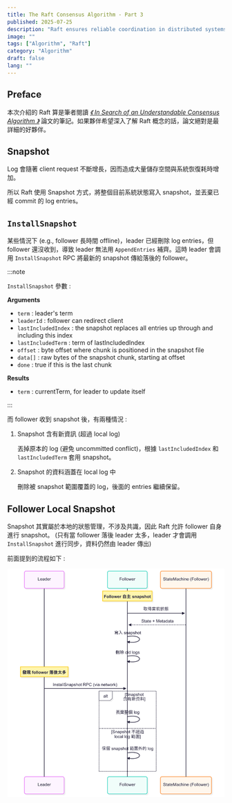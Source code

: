 ```yaml
---
title: The Raft Consensus Algorithm - Part 3
published: 2025-07-25
description: "Raft ensures reliable coordination in distributed systems through leader election, log replication, and fault tolerance."
image: ""
tags: ["Algorithm", "Raft"]
category: "Algorithm"
draft: false
lang: ""
---
```


## Preface

本次介紹的 Raft 算是筆者閱讀 [_《 In Search of an Understandable Consensus Algorithm 》_](https://raft.github.io/) 論文的筆記。如果夥伴希望深入了解 Raft 概念的話，論文絕對是最詳細的好夥伴。

## Snapshot

Log 會隨著 client request 不斷增長，因而造成大量儲存空間與系統恢復耗時增加。

所以 Raft 使用 Snapshot 方式，將整個目前系統狀態寫入 snapshot，並丟棄已經 commit 的 log entries。

## `InstallSnapshot`

某些情況下 (e.g., follower 長時間 offline)，leader 已經刪除 log entries，但 follower 還沒收到，導致 leader 無法用 `AppendEntries` 補齊。這時 leader 會調用 `InstallSnapshot` RPC 將最新的 snapshot 傳給落後的 follower。

:::note

`InstallSnapshot` 參數 :

**Arguments**

- `term` : leader's term
- `leaderId` : follower can redirect client
- `lastIncludedIndex` : the snapshot replaces all entries up through and including this index
- `lastIncludedTerm` : term of lastIncludedIndex
- `offset` : byte offset where chunk is positioned in the snapshot file
- `data[]` : raw bytes of the snapshot chunk, starting at offset
- `done` : true if this is the last chunk

**Results**

- `term` : currentTerm, for leader to update itself

:::

而 follower 收到 snapshot 後，有兩種情況 :

1. Snapshot 含有新資訊 (超過 local log)

   丟掉原本的 log (避免 uncommitted conflict)，根據 `lastIncludedIndex` 和 `lastIncludedTerm` 套用 snapshot。

2. Snapshot 的資料涵蓋在 local log 中

   刪除被 snapshot 範圍覆蓋的 log，後面的 entries 繼續保留。

## Follower Local Snapshot

Snapshot 其實屬於本地的狀態管理，不涉及共識，因此 Raft 允許 follower 自身進行 snapshot。 (只有當 follower 落後 leader 太多，leader 才會調用 `InstallSnapshot` 進行同步，資料仍然由 leader 傳出)

前面提到的流程如下 :

![snapshot](./snapshot.png)
